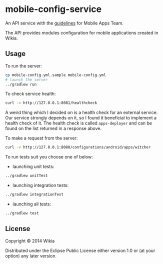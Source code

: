 # mobile-config-service

An API service with the [guidelines](https://github.com/Wikia/guidelines/tree/master/APIDesign) for Mobile Apps Team.

The API provides modules configuration for mobile applications created in Wikia.

## Usage

To run the server:

```bash
cp mobile-config.yml.sample mobile-config.yml
# launch the server
../gradlew run
```

To check service health:
```bash
curl -v http://127.0.0.1:8081/healthcheck
```
A weird thing which I decided on is a health check for an external service. Our service strongly depends on it,
so I found it beneficial to implement a health check of it. The health check is called `apps-deployer`
and can be found on the list returned in a response above.

To make a request from the server:
```bash
curl -v http://127.0.0.1:8080/configurations/android/apps/witcher
```

To run tests suit you choose one of below:
* launching unit tests:
```bash
../gradlew unitTest
```

* launching integration tests:
```bash
../gradlew integrationTest
```

* launching all tests:
```bash
../gradlew test
```

## License

Copyright © 2014 Wikia

Distributed under the Eclipse Public License either version 1.0 or (at your option) any later version.